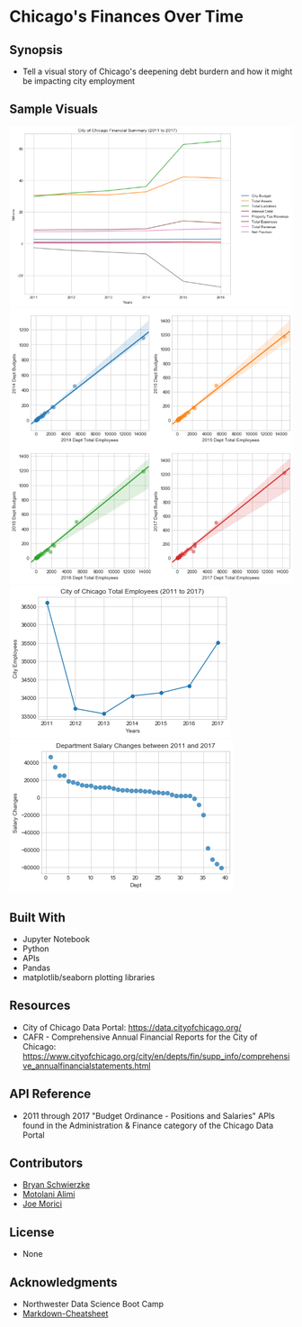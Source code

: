 # Chicago's Finances Over Time

## Synopsis
+ Tell a visual story of Chicago's deepening debt burdern and how it might be impacting city employment
## Sample Visuals
![overal fincances](images/overall.png)
![budgets](images/budget1.png)
![employees](images/employ1.png)
![salaries](images/salary1.png)
## Built With
+ Jupyter Notebook
+ Python
+ APIs
+ Pandas
+ matplotlib/seaborn plotting libraries
## Resources
+ City of Chicago Data Portal: https://data.cityofchicago.org/
+ CAFR - Comprehensive Annual Financial Reports for the City of Chicago: https://www.cityofchicago.org/city/en/depts/fin/supp_info/comprehensive_annualfinancialstatements.html
## API Reference
+ 2011 through 2017 "Budget Ordinance - Positions and Salaries" APIs found in the Administration & Finance category of the Chicago Data Portal
## Contributors
+ [Bryan Schwierzke](https://www.linkedin.com/in/bryan-schwierzke/)
+ [Motolani Alimi](https://github.com/motolanialimi)
+ [Joe Morici](https://github.com/jmorici)
## License
+ None
## Acknowledgments
+ Northwester Data Science Boot Camp
+ [Markdown-Cheatsheet](https://github.com/adam-p/markdown-here/wiki/Markdown-Cheatsheet)
